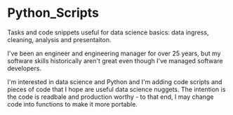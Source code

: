 # Python_Scripts
Tasks and code snippets useful for data science basics: data ingress, cleaning, analysis and presentaiton.

I've been an engineer and engineering manager for over 25 years, but my software skills historically aren't great even though I've managed software developers.

I'm interested in data science and Python and I'm adding code scripts and pieces of code that I hope are useful data science nuggets.
The intention is the code is readbale and production worthy - to that end, I may change code into functions to make it more portable.

